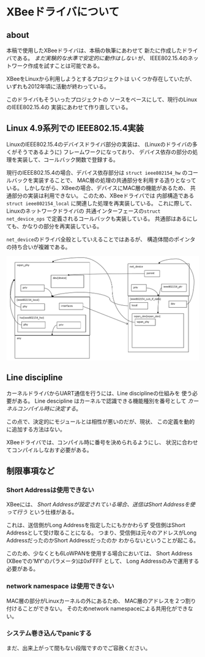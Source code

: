 
XBeeドライバについて
=====================

about
--------

本稿で使用したXBeeドライバは、本稿の執筆にあわせて
新たに作成したドライバである。
*まだ実験的な水準で安定的に動作はしない* が、
IEEE802.15.4のネットワーク作成を試すことは可能である。

XBeeをLinuxから利用しようとするプロジェクトは
いくつか存在していたが、
いずれも2012年頃に活動が終わっている。

このドライバもそういったプロジェクトの
ソースをベースにして、現行のLinuxのIEEE802.15.4の
実装にあわせて作り直している。



Linux 4.9系列での IEEE802.15.4実装
----------------------------------

LinuxのIEEE802.15.4のデバイスドライバ部分の実装は、
(Linuxのドライバの多くがそうであるように) フレームワークになっており、
デバイス依存の部分の処理を実装して、コールバック関数で登録する。

現行のIEEE802.15.4の場合、デバイス依存部分は
`struct ieee802154_hw` のコールバックを実装することで、
MAC層の処理の共通部分を利用する造りとなっている。
しかしながら、XBeeの場合、デバイスにMAC層の機能があるため、
共通部分の実装は利用できない。
このため、XBeeドライバでは 内部構造である `struct ieee802154_local`
に関連した処理を再実装している。
これに際して、Linuxのネットワークドライバの
共通インターフェースの`struct net_device_ops`
で定義されるコールバックも実装している。
共通部はあるにしても、かなりの部分を再実装している。

`net_device`のドライバ全般としていえることではあるが、
構造体間のポインタの持ち合いが複雑である。

![ieee802154_hwのポインタ持ち合い](images/mochiai.png "ポインタ持ち合い")

Line discipline
---------------

カーネルドライバからUART通信を行うには、Line disciplineの仕組みを
使う必要がある。
Line descipline はカーネルで認識できる機能種別を番号として
*カーネルコンパイル時に決定する*。

この点で、決定的にモジュールとは相性が悪いのだが、現状、
この定義を動的に追加する方法はない。

XBeeドライバでは、コンパイル時に番号を決められるようにし、
状況に合わせてコンパイルしなおす必要がある。



制限事項など
------------

### Short Addressは使用できない

XBeeには、
*Short Addressが設定されている場合、送信はShort Addressを使って行う*
という仕様がある。

これは、送信側がLong Addressを指定したにもかかわらず
受信側はShort Addressとして受け取ることになる。
つまり、受信側は元々のアドレスがLong AddressだったのかShort Addressだったのか
わからないということが起こる。

このため、少なくとも6LoWPANを使用する場合においては、
Short Address (XBeeでの'MY'のパラメータ)は0xFFFF として、
Long Addressのみで運用する必要がある。

### network namespace は使用できない

MAC層の部分がLinuxカーネルの外にあるため、
MAC層のアドレスを２つ割り付けることができない。
そのためnetwork namespaceによる共用化ができない。

### システム巻き込んでpanicする

まだ、出来上がって間もない段階ですのでご容赦ください。
